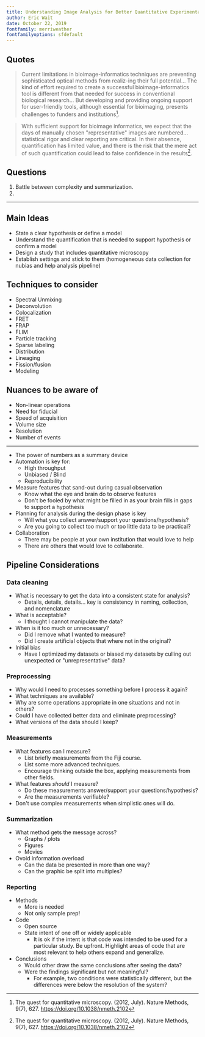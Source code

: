```yaml
---
title: Understanding Image Analysis for Better Quantitative Experimental Design
author: Eric Wait
date: October 22, 2019
fontfamily: merriweather
fontfamilyoptions: sfdefault
---
```


## Quotes

> Current limitations in bioimage-informatics techniques are preventing sophisticated optical methods from realiz-ing their full potential...
> The kind of effort required to create a successful bioimage-informatics tool is different from that needed for success in conventional biological research...
> But developing and providing ongoing support for user-friendly tools, although essential for bioimaging, presents challenges to funders and institutions[^unknown2012].

> With sufficient support for bioimage informatics, we expect that the days of manually chosen "representative" images are numbered...
> statistical rigor and clear reporting are critical. In their absence, quantification has limited value, and there is the risk that the mere act of such quantification could lead to false confidence in the results[^unknown2012].


## Questions

1. Battle between complexity and summarization.
2. 

----

## Main Ideas

- State a clear hypothesis or define a model
- Understand the quantification that is needed to support hypothesis or confirm a model
- Design a study that includes quantitative microscopy
- Establish settings and stick to them (homogeneous data collection for nubias and help analysis pipeline)

## Techniques to consider

- Spectral Unmixing
- Deconvolution
- Colocalization
- FRET
- FRAP
- FLIM
- Particle tracking
- Sparse labeling
- Distribution
- Lineaging
- Fission/fusion
- Modeling

## Nuances to be aware of

- Non-linear operations
- Need for fiducial
- Speed of acquisition
- Volume size
- Resolution
- Number of events

-----

- The power of numbers as a summary device
- Automation is key for:
	- High throughput
	- Unbiased / Blind
	- Reproducibility
- Measure features that sand-out during casual observation
	- Know what the eye and brain do to observe features
	- Don't be fooled by what might be filled in as your brain fills in gaps to support a hypothesis
- Planning for analysis during the design phase is key
	- Will what you collect answer/support your questions/hypothesis?
	- Are you going to collect too much or too little data to be practical?
- Collaboration
	- There may be people at your own institution that would love to help
	- There are others that would love to collaborate.

## Pipeline Considerations

### Data cleaning

- What is necessary to get the data into a consistent state for analysis?
	- Details, details, details... key is consistency in naming, collection, and nomenclature
- What is acceptable?
	- I thought I cannot manipulate the data?
- When is it too much or unnecessary?
	- Did I remove what I wanted to measure?
	- Did I create artificial objects that where not in the original?
- Initial bias
	- Have I optimized my datasets or biased my datasets by culling out unexpected or "unrepresentative" data?

### Preprocessing

- Why would I need to processes something before I process it again?
- What techniques are available?
- Why are some operations appropriate in one situations and not in others?
- Could I have collected better data and eliminate preprocessing?
- What versions of the data should I keep?

### Measurements

- What features can I measure?
	- List briefly measurements from the Fiji course.
	- List some more advanced techniques.
	- Encourage thinking outside the box, applying measurements from other fields.
- What features _should_ I measure?
	- Do these measurements answer/support your questions/hypothesis?
	- Are the measurements verifiable?
- Don't use complex measurements when simplistic ones will do.

### Summarization

- What method gets the message across?
	- Graphs / plots
	- Figures
	- Movies
- Ovoid information overload
	- Can the data be presented in more than one way?
	- Can the graphic be split into multiples?

### Reporting

- Methods
	- More is needed
	- Not only sample prep!
- Code
	- Open source
	- State intent of one off or widely applicable
		- It is ok if the intent is that code was intended to be used for a particular study.
		Be upfront.
		Highlight areas of code that are most relevant to help others expand and generalize.
- Conclusions
	- Would other draw the same conclusions after seeing the data?
	- Were the findings significant but not meaningful?
		- For example, two conditions were statistically different, but the differences were below the resolution of the system?

[^unknown2012]: The quest for quantitative microscopy. (2012, July). Nature Methods, 9(7), 627. <https://doi.org/10.1038/nmeth.2102>
[^waters2009]: Waters, J. C. (2009, June 29). Accuracy and precision in quantitative fluorescence microscopy. Journal of Cell Biology, Vol. 185, pp. 1135–1148. <https://doi.org/10.1083/jcb.200903097>

